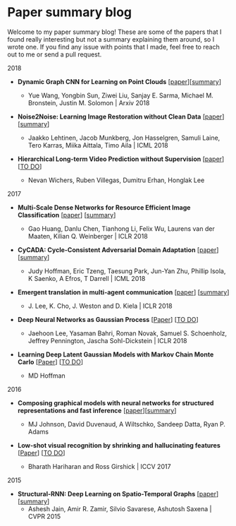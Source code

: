 # Paper summary blog

Welcome to my paper summary blog! These are some of the papers that I found really interesting but not a summary explaining them around, so I wrote one. If you find any issue with points that I made, feel free to reach out to me or send a pull request.

2018
* **Dynamic Graph CNN for Learning on Point Clouds** [[paper](https://arxiv.org/abs/1801.07829)][[summary](https://github.com/siddsax/PaperSum/blob/master/Summaries/dgcnn.md)]
   * Yue Wang, Yongbin Sun, Ziwei Liu, Sanjay E. Sarma, Michael M. Bronstein, Justin M. Solomon | Arxiv 2018

* **Noise2Noise: Learning Image Restoration without Clean Data** [[paper](https://arxiv.org/pdf/1803.04189.pdf)] [[summary](https://github.com/siddsax/PaperSum/blob/master/Summaries/N2N.md)]
   * Jaakko Lehtinen, Jacob Munkberg, Jon Hasselgren, Samuli Laine, Tero Karras, Miika Aittala, Timo Aila | ICML 2018

* **Hierarchical Long-term Video Prediction without Supervision** [[paper](https://arxiv.org/pdf/1806.04768.pdf)] [[TO DO]()]
   * Nevan Wichers, Ruben Villegas, Dumitru Erhan, Honglak Lee

2017
* **Multi-Scale Dense Networks for Resource Efficient Image Classification** [[paper](https://arxiv.org/abs/1703.09844)] [[summary](https://github.com/siddsax/PaperSum/blob/master/Summaries/MSDNet.md)]
  * Gao Huang, Danlu Chen, Tianhong Li, Felix Wu, Laurens van der Maaten, Kilian Q. Weinberger | ICLR 2018

*  **CyCADA: Cycle-Consistent Adversarial Domain Adaptation** [[paper](http://proceedings.mlr.press/v80/hoffman18a/hoffman18a.pdf)] [[summary](https://github.com/siddsax/PaperSum/blob/master/Summaries/Cycada.md)]
   * Judy Hoffman, Eric Tzeng, Taesung Park, Jun-Yan Zhu, Phillip Isola, K Saenko, A Efros, T Darrell | ICML 2018

* **Emergent translation in multi-agent communication** [[paper](https://arxiv.org/pdf/1710.06922.pdf)] [[summary](https://github.com/siddsax/PaperSum/blob/master/Summaries/etmac.md)]
    * J. Lee, K. Cho, J. Weston and D. Kiela | ICLR 2018

* **Deep Neural Networks as Gaussian Process** [[Paper](https://arxiv.org/pdf/1711.00165.pdf)] [[TO DO]()]
    * Jaehoon Lee, Yasaman Bahri, Roman Novak, Samuel S. Schoenholz, Jeffrey Pennington, Jascha Sohl-Dickstein | ICLR 2018

* **Learning Deep Latent Gaussian Models with Markov Chain Monte Carlo** [[Paper](http://proceedings.mlr.press/v70/hoffman17a.html)] [[TO DO]()]
    * MD Hoffman

2016
* **Composing graphical models with neural networks
for structured representations and fast inference** [[paper](https://arxiv.org/pdf/1603.06277.pdf)][[summary](https://github.com/siddsax/PaperSum/blob/master/Summaries/SVAE.md)]
   * MJ Johnson, David Duvenaud, A Wiltschko, Sandeep Datta, Ryan P. Adams

* **Low-shot visual recognition by shrinking and hallucinating features** [[Paper](https://arxiv.org/pdf/1606.02819.pdf)] [[TO DO]()]
   * Bharath Hariharan and Ross Girshick | ICCV 2017

2015
* **Structural-RNN: Deep Learning on Spatio-Temporal Graphs** [[paper](https://cs.stanford.edu/people/asaxena/papers/structural-rnn-cvpr16-jain-saxena.pdf)] [[summary](https://github.com/siddsax/PaperSum/blob/master/Summaries/srnn.md)]
    * Ashesh Jain, Amir R. Zamir, Silvio Savarese, Ashutosh Saxena | CVPR 2015
